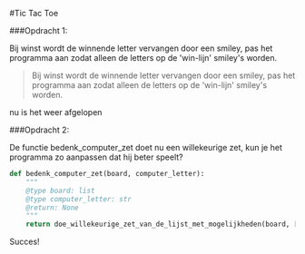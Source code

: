 
#Tic Tac Toe

###Opdracht 1:

Bij winst wordt de winnende letter vervangen door een smiley, pas het programma aan zodat alleen de letters op de 'win-lijn' smiley's worden.

> Bij winst wordt de winnende letter vervangen door een smiley, pas het programma aan zodat alleen de letters op de 'win-lijn' smiley's worden.

nu is het weer afgelopen

###Opdracht 2:

De functie bedenk_computer_zet doet nu een willekeurige zet, kun je het programma zo aanpassen dat hij beter speelt? 

```python
def bedenk_computer_zet(board, computer_letter):
    """
    @type board: list
    @type computer_letter: str
    @return: None
    """
    return doe_willekeurige_zet_van_de_lijst_met_mogelijkheden(board, [1, 2, 3, 4, 5, 6, 7, 8, 9])
```

Succes!
	
